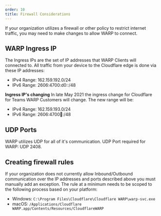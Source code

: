```yaml
---
order: 10
title: Firewall Considerations
---
```


If your organization utilizes a firewall or other policy to restrict internet traffic, you may need to make changes to allow WARP to connect.

## WARP Ingress IP
The Ingress IPs are the set of IP addresses that WARP Clients will connected to. All traffic from your device to the Cloudflare edge is done via these IP addresses:
- IPv4 Range: 162.159.192.0/24
- IPv6 Range: 2606:4700:d0::/48


<Aside>

**Ingress IP's changing**
In late May 2021 the ingress change for Cloudflare for Teams WARP Customers will change. The new range will be:

- IPv4 Range: 162.159.193.0/24
- IPv6 Range: 2606:4700:100::/48
</Aside>

## UDP Ports
WARP utilizes UDP for all of it's communication. UDP Port required for WARP: UDP 2408. 

## Creating firewall rules
If your organization does not currently allow Inbound/Outbound communication over the IP addresses and ports described above you must manually add an exception. The rule at a minimum needs to be scoped to the following process based on your platform:
- Windows: `C:\Program Files\Cloudflare\Cloudflare WARP\warp-svc.exe`
- macOS: `/Applications/Cloudflare WARP.app/Contents/Resources/CloudflareWARP`
